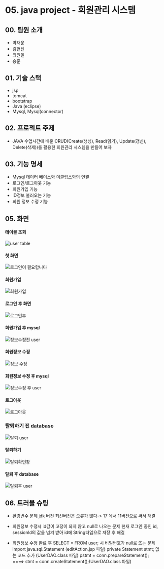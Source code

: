 # 05. java project - 회원관리 시스템

## 00. 팀원 소개
- 박재운
- 김현진
- 최원일
- 송준

## 01. 기술 스택
- jsp
- tomcat 
- bootstrap
- Java (eclipse)
- Mysql, Mysql(connector)

## 02. 프로젝트 주제
- JAVA 수업시간에 배운 CRUD(Create(생성), Read(읽기), Update(갱신), Delete(삭제))를 활용한 회원관리 시스템을 만들어 보자

## 03. 기능 명세
- Mysql 데이터 베이스와 이클립스와의 연결
- 로그인/로그아웃 기능 
- 회원가입 기능 
- ID정보 불러오는 기능
- 회원 정보 수정 기능

## 05. 화면 

#### 테이블 조회
![user table](https://user-images.githubusercontent.com/99165620/168630707-b7f3010d-7681-467d-9cc3-8fc2e6090c19.png)



#### 첫 화면
![로그인이 필요합니다](https://user-images.githubusercontent.com/99165620/168630718-de4e1533-d36a-447b-bb97-d2a6bef803c0.png)



#### 회원가입
![회원가입](https://user-images.githubusercontent.com/99165620/168630732-bc8cf359-30d4-45f0-bb35-d8c682415b7c.png)



#### 로그인 후 화면
![로그인후](https://user-images.githubusercontent.com/99165620/168630719-190fccdb-2524-4ab7-94be-5a34e3eebd88.png)



#### 회원가입 후 mysql 
![정보수정전 user](https://user-images.githubusercontent.com/99165620/168630730-7fc54bc8-c838-4099-a9b5-1e65c69453c3.png)



#### 회원정보 수정
![정보 수정](https://user-images.githubusercontent.com/99165620/168630722-652150a1-ee1e-4b11-962a-083862fbd1a0.png)



#### 회원정보 수정 후 mysql
![정보수정 후 user](https://user-images.githubusercontent.com/99165620/168630729-03e16da5-675f-4cab-bbe3-223263fff1b8.png)



#### 로그아웃
![로그아웃](https://user-images.githubusercontent.com/99165620/168632870-65a967ad-3102-4782-91b6-7dd682725b27.png)



### 탈퇴하기 전 database
![탈퇴 user](https://user-images.githubusercontent.com/99165620/168700919-66f5ddfb-4e23-47ab-88b6-00a4864d2eb2.png)



#### 탈퇴하기
![탈퇴확인창](https://user-images.githubusercontent.com/99165620/168700924-2a925694-18bf-40db-b446-c53b2683f121.png)



#### 탈퇴 후 database
![탈퇴후 user](https://user-images.githubusercontent.com/99165620/168700925-c20ee94e-2443-4b92-a7af-2755110073cb.png)


## 06. 트러블 슈팅
- 환경변수 문제
jdk 버전 최신버전은 오류가 많다-> 17 에서 11버전으로 써서 해결

- 회원정보 수정시 id값이 고정이 되지 않고 null로 나오는 문제
현재 로그인 중인 id, sessionId의 값을 넘겨 받아 id에 String타입으로 저장 후 해결

- 회원정보 수정 완료 후 SELECT * FROM user; 시 비밀번호가 null로 뜨는 문제
import java.sql.Statement (editAction.jsp 파일)
private Statement stmt; 없는 코드 추가 (UserDAO.class 파일)
pstmt = conn.prepareStatement();     ====> 	stmt = conn.createStatement();(UserDAO.class 파일)


